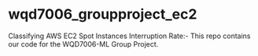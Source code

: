 # wqd7006_groupproject_ec2
Classifying AWS EC2 Spot Instances Interruption Rate:- This repo contains our code for the WQD7006-ML Group Project.
